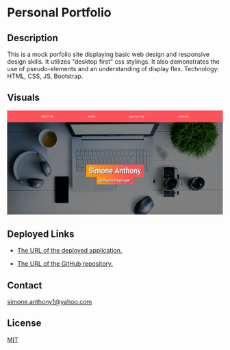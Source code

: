 # Personal Portfolio

## Description
This is a mock porfolio site displaying basic web design and
responsive design skills. It utilizes "desktop first" css
stylings. It also demonstrates the use of pseudo-elements and
an understanding of display flex. Technology: HTML, CSS, JS,
Bootstrap.


## Visuals
![Personal Portfolio](./asset/images/personal-portfolio.png)

## Deployed Links

* [The URL of the deployed application.](https://simone188535.github.io/Personal-Portfolio/)

* [The URL of the GitHub repository.](https://github.com/simone188535/Personal-Portfolio)

## Contact
[simone.anthony1@yahoo.com](mailto:simone.anthony1@yahoo.com)

## License
[MIT](https://choosealicense.com/licenses/mit/)

